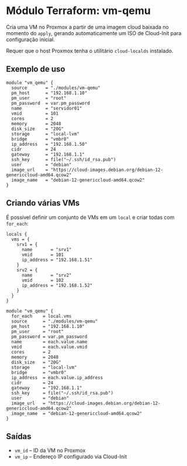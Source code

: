 # Módulo Terraform: vm-qemu

Cria uma VM no Proxmox a partir de uma imagem cloud baixada no momento do `apply`, gerando automaticamente um ISO de Cloud-Init para configuração inicial.

Requer que o host Proxmox tenha o utilitário `cloud-localds` instalado.

## Exemplo de uso
```hcl
module "vm_qemu" {
  source       = "./modules/vm-qemu"
  pm_host      = "192.168.1.10"
  pm_user      = "root"
  pm_password  = var.pm_password
  name         = "servidor01"
  vmid         = 101
  cores        = 2
  memory       = 2048
  disk_size    = "20G"
  storage      = "local-lvm"
  bridge       = "vmbr0"
  ip_address   = "192.168.1.50"
  cidr         = 24
  gateway      = "192.168.1.1"
  ssh_key      = file("~/.ssh/id_rsa.pub")
  user         = "debian"
  image_url    = "https://cloud-images.debian.org/debian-12-genericcloud-amd64.qcow2"
  image_name   = "debian-12-genericcloud-amd64.qcow2"
}
```

## Criando várias VMs
É possível definir um conjunto de VMs em um `local` e criar todas com `for_each`:

```hcl
locals {
  vms = {
    srv1 = {
      name       = "srv1"
      vmid       = 101
      ip_address = "192.168.1.51"
    }
    srv2 = {
      name       = "srv2"
      vmid       = 102
      ip_address = "192.168.1.52"
    }
  }
}

module "vm_qemu" {
  for_each    = local.vms
  source      = "./modules/vm-qemu"
  pm_host     = "192.168.1.10"
  pm_user     = "root"
  pm_password = var.pm_password
  name        = each.value.name
  vmid        = each.value.vmid
  cores       = 2
  memory      = 2048
  disk_size   = "20G"
  storage     = "local-lvm"
  bridge      = "vmbr0"
  ip_address  = each.value.ip_address
  cidr        = 24
  gateway     = "192.168.1.1"
  ssh_key     = file("~/.ssh/id_rsa.pub")
  user        = "debian"
  image_url   = "https://cloud-images.debian.org/debian-12-genericcloud-amd64.qcow2"
  image_name  = "debian-12-genericcloud-amd64.qcow2"
}
```

## Saídas
- `vm_id` – ID da VM no Proxmox
- `vm_ip` – Endereço IP configurado via Cloud-Init
